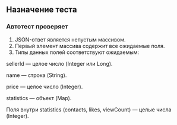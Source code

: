## Назначение теста
### Автотест проверяет

1. JSON-ответ является непустым массивом.
2. Первый элемент массива содержит все ожидаемые поля.
3. Типы данных полей соответствуют ожидаемым:

sellerId — целое число (Integer или Long).

name — строка (String).

price — целое число (Integer).

statistics — объект (Map).

Поля внутри statistics (contacts, likes, viewCount) — целые числа (Integer).
